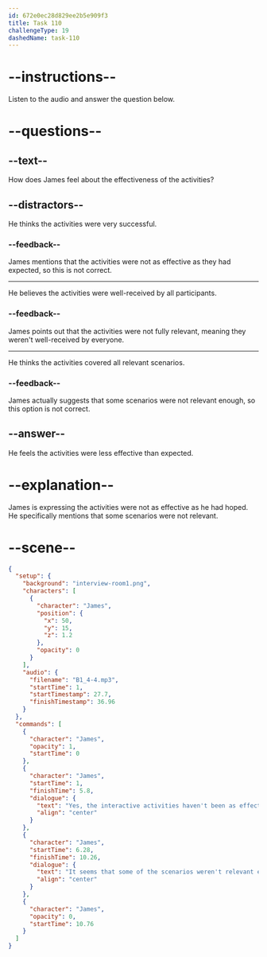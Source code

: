 ```yaml
---
id: 672e0ec28d829ee2b5e909f3
title: Task 110
challengeType: 19
dashedName: task-110
---
```


<!-- (Audio) James: Yes, the interactive activities haven't been as effective as we thought. It seems that some of the scenarios weren't relevant enough for the participants. -->

# --instructions--

Listen to the audio and answer the question below.

# --questions--

## --text--

How does James feel about the effectiveness of the activities?

## --distractors--

He thinks the activities were very successful.

### --feedback--

James mentions that the activities were not as effective as they had expected, so this is not correct.

---

He believes the activities were well-received by all participants.

### --feedback--

James points out that the activities were not fully relevant, meaning they weren't well-received by everyone.

---

He thinks the activities covered all relevant scenarios.

### --feedback--

James actually suggests that some scenarios were not relevant enough, so this option is not correct.

## --answer--

He feels the activities were less effective than expected.

# --explanation--

James is expressing the activities were not as effective as he had hoped. He specifically mentions that some scenarios were not relevant.

# --scene--

```json
{
  "setup": {
    "background": "interview-room1.png",
    "characters": [
      {
        "character": "James",
        "position": {
          "x": 50,
          "y": 15,
          "z": 1.2
        },
        "opacity": 0
      }
    ],
    "audio": {
      "filename": "B1_4-4.mp3",
      "startTime": 1,
      "startTimestamp": 27.7,
      "finishTimestamp": 36.96
    }
  },
  "commands": [
    {
      "character": "James",
      "opacity": 1,
      "startTime": 0
    },
    {
      "character": "James",
      "startTime": 1,
      "finishTime": 5.8,
      "dialogue": {
        "text": "Yes, the interactive activities haven't been as effective as we thought.",
        "align": "center"
      }
    },
    {
      "character": "James",
      "startTime": 6.28,
      "finishTime": 10.26,
      "dialogue": {
        "text": "It seems that some of the scenarios weren't relevant enough for the participants.",
        "align": "center"
      }
    },
    {
      "character": "James",
      "opacity": 0,
      "startTime": 10.76
    }
  ]
}
```

